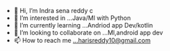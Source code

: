 - 👋 Hi, I’m Indra sena reddy c
- 👀 I’m interested in ...Java/Ml with Python
- 🌱 I’m currently learning ...Andriod app Dev/kotlin
- 💞️ I’m looking to collaborate on ...Ml,android app dev
- 📫 How to reach me ...harisreddy10@gmail.com

<!---
harisreddy10/harisreddy10 is a ✨ special ✨ repository because its `README.md` (this file) appears on your GitHub profile.
You can click the Preview link to take a look at your changes.
--->
